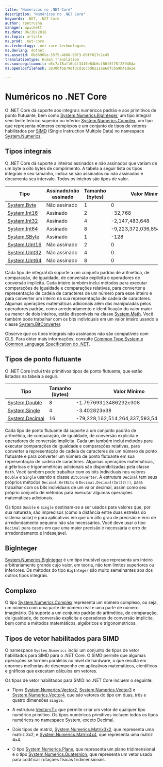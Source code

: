 ```yaml
---
title: "Numéricos no .NET Core"
description: "Numéricos no .NET Core"
keywords: .NET, .NET Core
author: rpetrusha
manager: wpickett
ms.date: 06/20/2016
ms.topic: article
ms.prod: .net-core
ms.technology: .net-core-technologies
ms.devlang: dotnet
ms.assetid: 6b8696be-55f5-4b66-98f3-69ff827c2c49
translationtype: Human Translation
ms.sourcegitcommit: d5c7a18af16b4f3416e84b6cf86f0f78f28948da
ms.openlocfilehash: 2930bf6879df3cd16cbd0221ae6dfcba9b41de2e

---
```


# <a name="numerics-in-net-core"></a>Numéricos no .NET Core

O .NET Core dá suporte aos integrais numéricos padrão e aos primitivos de ponto flutuante, bem como [System.Numerics.BigInteger](https://docs.microsoft.com/dotnet/core/api/System.Numerics.BigInteger), um tipo integral sem limite teórico superior ou inferior [System.Numerics.Complex](https://docs.microsoft.com/dotnet/core/api/System.Numerics.Complex), um tipo que representa números complexos e um conjunto de tipos de vetores habilitados por [SIMD](https://en.wikipedia.org/wiki/SIMD) (Single Instruction Multiple Data) no namespace [System.Numerics](https://docs.microsoft.com/dotnet/core/api/System.Numerics). 

## <a name="integral-types"></a>Tipos integrais

O .NET Core dá suporte a inteiros assinados e não assinados que variam de um byte a oito bytes de comprimento. A tabela a seguir lista os tipos integrais e seu tamanho, indica se são assinados ou não assinados e documenta seu intervalo. Todos os inteiros são tipos de valor. 

Tipo | Assinado/não assinado | Tamanho (bytes) | Valor Mínimo | Valor Máximo
---- | --------------- | ------------ | ------------- | -------------
[System.Byte](https://docs.microsoft.com/dotnet/core/api/System.Byte) | Não assinado | 1 | 0 | 255
[System.Int16](https://docs.microsoft.com/dotnet/core/api/System.Int16) | Assinado | 2 | -32,768 | 32,767
[System.Int32](https://docs.microsoft.com/dotnet/core/api/System.Int32) | Assinado | 4 | -2,147,483,648 | 2,147,483,647
[System.Int64](https://docs.microsoft.com/dotnet/core/api/System.Int64) | Assinado | 8 | -9,223,372,036,854,775,808 | 9,223,372,036,854,775,807
[System.SByte](https://docs.microsoft.com/dotnet/core/api/System.SByte) | Assinado | 1 | -128 | 127
[System.UInt16](https://docs.microsoft.com/dotnet/core/api/System.UInt16) | Não assinado | 2 | 0 | 65,535
[System.UInt32](https://docs.microsoft.com/dotnet/core/api/System.UInt32) | Não assinado | 4 | 0 | 4,294,967,295
[System.UInt64](https://docs.microsoft.com/dotnet/core/api/System.UInt64) | Não assinado | 8 | 0 | 18,446,744,073,709,551,615

Cada tipo de integral dá suporte a um conjunto padrão de aritmética, de comparação, de igualdade, de conversão explícita e operadores de conversão implícita. Cada inteiro também inclui métodos para executar comparações de igualdade e comparações relativas, para converter a representação de cadeia de caracteres de um número para esse inteiro e para converter um inteiro na sua representação de cadeia de caracteres. Algumas operações matemáticas adicionais além das manipuladas pelos operadores padrão, como arredondamento e identificação do valor maior ou menor de dois inteiros, estão disponíveis na classe [System.Math](https://docs.microsoft.com/dotnet/core/api/System.Math). Você também pode trabalhar com os bits individuais em um valor inteiro usando a classe [System.BitConverter](https://docs.microsoft.com/dotnet/core/api/System.BitConverter). 
     
Observe que os tipos integrais não assinados não são compatíveis com CLS. Para obter mais informações, consulte [Common Type System e Common Language Specification do .NET](common-type-system.md).

## <a name="floating-point-types"></a>Tipos de ponto flutuante

O .NET Core inclui três primitivos tipos de ponto flutuante, que estão listados na tabela a seguir. 

Tipo | Tamanho (bytes) | Valor Mínimo | Valor Máximo
---- | ------------ | ------------- | -------------
[System.Double](https://docs.microsoft.com/dotnet/core/api/System.Double) | 8 | -1.79769313486232e308 | 1.79769313486232e308
[System.Single](https://docs.microsoft.com/dotnet/core/api/System.Single) | 4 | -3.402823e38 | 3.402823e38
[System.Decimal](https://docs.microsoft.com/dotnet/core/api/System.Decimal) | 16 | -79,228,162,514,264,337,593,543,950,335 | 79,228,162,514,264,337,593,543,950,335
   
Cada tipo de ponto flutuante dá suporte a um conjunto padrão de aritmética, de comparação, de igualdade, de conversão explícita e operadores de conversão implícita. Cada um também inclui métodos para executar comparações de igualdade e comparações relativas, para converter a representação de cadeia de caracteres de um número de ponto flutuante e para converter um número de ponto flutuante em sua representação de cadeia de caracteres. Algumas operações matemáticas, algébricas e trigonométricas adicionais são disponibilizadas pela classe `Math`. Você também pode trabalhar com os bits individuais nos valores `Double` e `Single` usando a classe `BitConverter`. A estrutura `Decimal` tem seus próprios métodos `Decimal.GetBits` e `Decimal.Decimal(Int32())`, para trabalhar com os bits individuais de um valor decimal, assim como seu próprio conjunto de métodos para executar algumas operações matemáticas adicionais. 

Os tipos `Double` e `Single` destinam-se a ser usados para valores que, por sua natureza, são imprecisos (como a distância entre duas estrelas do sistema solar) e para aplicativos em que um alto grau de precisão e erro de arredondamento pequeno não são necessários. Você deve usar o tipo `Decimal` para casos em que uma maior precisão é necessária e erro de arredondamento é indesejável.

## <a name="biginteger"></a>BigInteger

[System.Numerics.BigInteger](https://docs.microsoft.com/dotnet/core/api/System.Numerics.BigInteger) é um tipo imutável que representa um inteiro arbitrariamente grande cujo valor, em teoria, não tem limites superiores ou inferiores. Os métodos do tipo `BigInteger` são muito semelhantes aos dos outros tipos integrais.  

## <a name="complex"></a>Complexo

O tipo [System.Numerics.Complex](https://docs.microsoft.com/dotnet/core/api/System.Numerics.Complex) representa um número complexo, ou seja, um número com uma parte de número real e uma parte de número imaginário. Dá suporte a um conjunto padrão de aritmética, de comparação, de igualdade, de conversão explícita e operadores de conversão implícita, bem como a métodos matemáticos, algébricos e trigonométricos. 

## <a name="simd-enabled-vector-types"></a>Tipos de vetor habilitados para SIMD

O namespace `System.Numerics` inclui um conjunto de tipos de vetor habilitados para SIMD para o .NET Core. O SIMD permite que algumas operações se tornem paralelas no nível de hardware, o que resulta em enormes melhorias de desempenho em aplicativos matemáticos, científicos e gráficos que executam cálculos em vetores. 

Os tipos de vetor habilitados para SMID no .NET Core incluem o seguinte: 

* Tipos [System.Numerics.Vector2](https://docs.microsoft.com/dotnet/core/api/System.Numerics.Vector2), [System.Numerics.Vector3](https://docs.microsoft.com/dotnet/core/api/System.Numerics.Vector3) e [System.Numerics.Vector4](https://docs.microsoft.com/dotnet/core/api/System.Numerics.Vector4), que são vetores do tipo em duas, três e quatro dimensões	`Single`.

* A estrutura [Vector&lt;T&gt;](https://docs.microsoft.com/dotnet/core/api/System.Numerics.Vector-1) que permite criar um vetor de qualquer tipo numérico primitivo. Os tipos numéricos primitivos incluem todos os tipos numéricos no namespace System, exceto Decimal.

* Dois tipos de matriz, [System.Numerics.Matrix3x2](https://docs.microsoft.com/dotnet/core/api/System.Numerics.Matrix3x2), que representa uma matriz 3x2; e [System.Numerics.Matrix4x4](https://docs.microsoft.com/dotnet/core/api/System.Numerics.Matrix4x4), que representa uma matriz 4x4. 

* O tipo [System.Numerics.Plane](https://docs.microsoft.com/dotnet/core/api/System.Numerics.Plane), que representa um plano tridimensional e o tipo [System.Numerics.Quaternion](https://docs.microsoft.com/dotnet/core/api/System.Numerics.Quaternion), que representa um vetor usado para codificar rotações físicas tridimensionais.



<!--HONumber=Nov16_HO4-->


